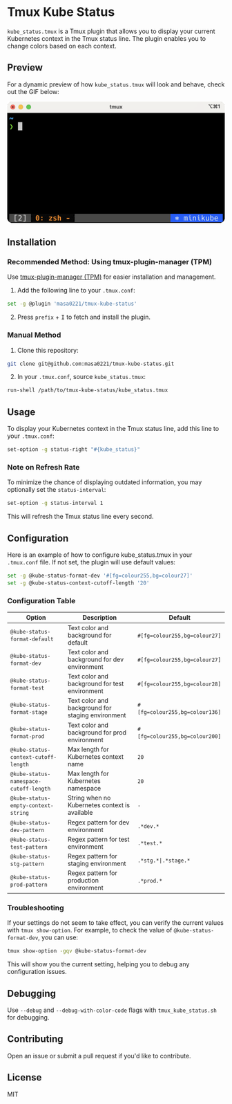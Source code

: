 # Tmux Kube Status

`kube_status.tmux` is a Tmux plugin that allows you to display your current Kubernetes context in the Tmux status line. The plugin enables you to change colors based on each context.

## Preview

For a dynamic preview of how `kube_status.tmux` will look and behave, check out the GIF below:

![kube_status.tmux in action](./images/demo.gif)

## Installation

### Recommended Method: Using tmux-plugin-manager (TPM)
Use [tmux-plugin-manager (TPM)](https://github.com/tmux-plugins/tpm) for easier installation and management.

1. Add the following line to your `.tmux.conf`:

```bash
set -g @plugin 'masa0221/tmux-kube-status'
```

2. Press `prefix` + <kbd>I</kbd> to fetch and install the plugin.

### Manual Method

1. Clone this repository:

```bash
git clone git@github.com:masa0221/tmux-kube-status.git
```

2. In your `.tmux.conf`, source `kube_status.tmux`:

```bash
run-shell /path/to/tmux-kube-status/kube_status.tmux
```

## Usage

To display your Kubernetes context in the Tmux status line, add this line to your `.tmux.conf`:

```bash
set-option -g status-right "#{kube_status}"
```

### Note on Refresh Rate

To minimize the chance of displaying outdated information, you may optionally set the `status-interval`:

```bash
set-option -g status-interval 1
```

This will refresh the Tmux status line every second.


## Configuration

Here is an example of how to configure kube_status.tmux in your `.tmux.conf` file. If not set, the plugin will use default values:

```bash
set -g @kube-status-format-dev '#[fg=colour255,bg=colour27]'
set -g @kube-status-context-cutoff-length '20'
```

### Configuration Table

| Option                                | Description                                          | Default                        |
|-------------------------------------  |------------------------------------------------------|--------------------------------|
| `@kube-status-format-default`         | Text color and background for default                | `#[fg=colour255,bg=colour27]`  |
| `@kube-status-format-dev`             | Text color and background for dev environment        | `#[fg=colour255,bg=colour27]`  |
| `@kube-status-format-test`            | Text color and background for test environment       | `#[fg=colour255,bg=colour28]`  |
| `@kube-status-format-stage`           | Text color and background for staging environment    | `#[fg=colour255,bg=colour136]` |
| `@kube-status-format-prod`            | Text color and background for prod environment       | `#[fg=colour255,bg=colour200]` |
| `@kube-status-context-cutoff-length`  | Max length for Kubernetes context name               | `20`                           |
| `@kube-status-namespace-cutoff-length`| Max length for Kubernetes namespace                  | `20`                           |
| `@kube-status-empty-context-string`   | String when no Kubernetes context is available       | `-`                            |
| `@kube-status-dev-pattern`            | Regex pattern for dev environment                    | `.*dev.*`                      |
| `@kube-status-test-pattern`           | Regex pattern for test environment                   | `.*test.*`                     |
| `@kube-status-stg-pattern`            | Regex pattern for staging environment                | `.*stg.*\|.*stage.*`           |
| `@kube-status-prod-pattern`           | Regex pattern for production environment             | `.*prod.*`                     |

### Troubleshooting

If your settings do not seem to take effect, you can verify the current values with `tmux show-option`. For example, to check the value of `@kube-status-format-dev`, you can use:

```bash
tmux show-option -gqv @kube-status-format-dev
```
This will show you the current setting, helping you to debug any configuration issues.


## Debugging

Use `--debug` and `--debug-with-color-code` flags with `tmux_kube_status.sh` for debugging.

## Contributing

Open an issue or submit a pull request if you'd like to contribute.

## License

MIT
